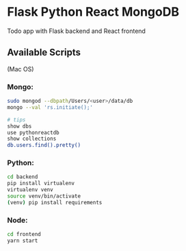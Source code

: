 # Flask Python React MongoDB
Todo app with Flask backend and React frontend

## Available Scripts
(Mac OS)

### Mongo:
```bash
sudo mongod --dbpath/Users/<user>/data/db
mongo --val 'rs.initiate();'

# tips
show dbs
use pythonreactdb
show collections
db.users.find().pretty()
```

### Python:
```bash
cd backend
pip install virtualenv
virtualenv venv
source venv/bin/activate
(venv) pip install requirements
```

### Node:
```bash
cd frontend
yarn start
```
